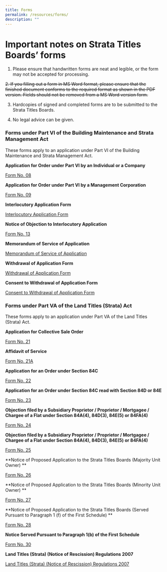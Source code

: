 ```yaml
---
title: Forms
permalink: /resources/forms/
description: ""
---
```

# Important notes on Strata Titles Boards’ forms


1.  Please ensure that handwritten forms are neat and legible, or the form may not be accepted for processing.
    
~~2.  If you filling out a form in MS Word format, please ensure that the finished document conforms to the required format as shown in the PDF version. Fields should not be removed from a MS Word version form.~~
    
3.  Hardcopies of signed and completed forms are to be submitted to the Strata Titles Boards.
    
4.  No legal advice can be given.

### Forms under Part VI of the Building Maintenance and Strata Management Act


These forms apply to an application under Part VI of the Building Maintenance and Strata Management Act.

**Application for Order under Part VI by an Individual or a Company**

[Form No. 08](/files/Forms/form-8.pdf)

**Application for Order under Part VI by a Management Corporation**

[Form No. 09](/files/Forms/form-9-05042021.pdf)

**Interlocutory Application Form** 

[Interlocutory Application Form](/files/Forms/revised-interlocutory-application-form-dec2022.pdf)


**Notice of Objection to Interlocutory Application**

[Form No. 13](/files/Forms/notice-of-objection-to-interlocutory-application-form-13.pdf)

**Memorandum of Service of Application**

[Memorandum of Service of Application](/files/Forms/memorandum-of-service-of-application.pdf)

**Withdrawal of Application Form**

[Withdrawal of Application Form](/files/Forms/withdrawal-of-application-form(applicant)-060821.pdf)

**Consent to Withdrawal of Application Form**

[Consent to Withdrawal of Application Form](/files/consent-to-withdrawal-of-application-form(respondent)-06082021.pdf)

### Forms under Part VA of the Land Titles (Strata) Act


These forms apply to an application under Part VA of the Land Titles (Strata) Act.

**Application for Collective Sale Order**

[Form No. 21](/files/Forms/form-21.pdf)

**Affidavit of Service**

[Form No. 21A](/files/Forms/form-21a.pdf)

**Application for an Order under Section 84C**

[Form No. 22](/files/Forms/form-22.pdf)

**Application for an Order under Section 84C read with Section 84D or 84E**

[Form No. 23](/files/Forms/form-23.pdf)

**Objection filed by a Subsidiary Proprietor / Proprietor / Mortgagee / Chargee of a Flat under Section 84A(4), 84D(3), 84E(5) or 84FA(4)**

[Form No. 24](/files/Forms/form-24.pdf)

**Objection filed by a Subsidiary Proprietor / Proprietor / Mortgagee / Chargee of a Flat under Section 84A(4), 84D(3), 84E(5) or 84FA(4)**

[Form No. 25](/files/Forms/form-25.pdf)

**Notice of Proposed Application to the Strata Titles Boards (Majority Unit Owner)
**

[Form No. 26](/files/Forms/form26.pdf)

**Notice of Proposed Application to the Strata Titles Boards (Minority Unit Owner)
**

[Form No. 27](/files/Forms/form27.pdf)

**Notice of Proposed Application to the Strata Titles Boards (Served Pursuant to Paragraph 1 (f) of the First Schedule)
**

[Form No. 28](/files/Forms/form28.pdf)

**Notice Served Pursuant to Paragraph 1(b) of the First Schedule**

[Form No. 30](/files/Forms/form30.pdf)

**Land Titles (Strata) (Notice of Rescission) Regulations 2007**

[Land Titles (Strata) (Notice of Rescission) Regulations 2007](/files/Forms/lt(s)a_reg_-_rescission_notice.pdf)